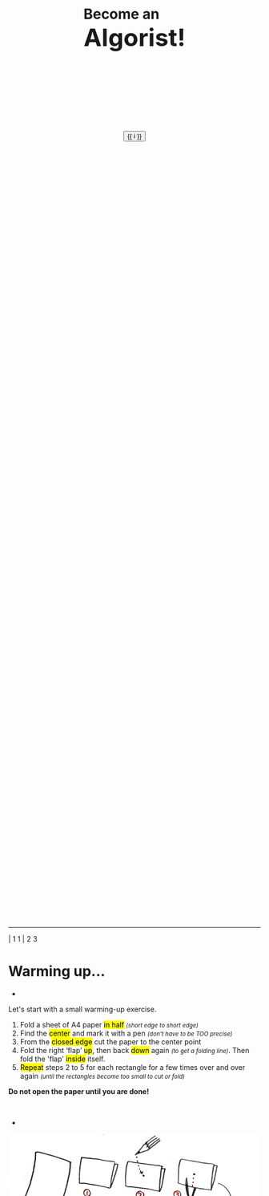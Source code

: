 
<div style="display:flex; flex-direction:column; justify-content: center; align-items: center; height: 85vh;">

# Become an <br /><big><big><big>Algorist!</big></big></big>
  
<br />
<br />

<big><big><f-next-button title="START" /></big></big>

<br /> <br />

<button v-for="(s, i) in range(0, 23, 1)" v-on:click="send('goto', i)">{{ i }}</button>

<!-- <f-buttons set="slideIndex" :buttons="range(0, 23, 1)" v-on:click="send('goto', get('slideIndex') )" /> -->



</div>

---











| 1 1
| 2 3 

# Warming up... 

-
 
Let's start with a small warming-up exercise.

1. Fold a sheet of A4 paper <mark>in half</mark> <small>*(short edge to short edge)*</small> 
2. Find the <mark>center</mark> and mark it with a pen  <small>*(don't have to be TOO precise)*</small> 
3. From the <mark>closed edge</mark> cut the paper to the center point 
4. Fold the right ‘flap’ <mark>up</mark>, then back <mark>down</mark> again <small>*(to get a folding line)*</small>. Then fold the 'flap' <mark>inside</mark> itself.
5. <mark>Repeat</mark> steps 2 to 5 for each rectangle for a few times over and over again <small>*(until the rectangles become too small to cut or fold)*</small>

**Do not open the paper until you are done!**

<br />

<f-prev-button /> <f-next-button title="Next: see the result" />

-

![Origami instructions](./images/origami-instructions.jpg "Origami instructions")


---











| 1 2 
 
# Nice work! 
 
Now if you fold the paper open, you probably end up with something like shown on this picture. 
 
By following the steps of cutting and folding you were performing a so called <big>**ALGORITHM**</big>.

<br /><br />

<f-prev-button /> <f-next-button title="Next: definition" />

-

![Origami result](./images/origami-output.jpg "Origami result")

---











<div style="display:flex; flex-direction:column; justify-content: center; align-items: center; height: 85vh; text-align:center;">

# <big>an Algorithm</big>

### in mathematics and computer science, is an unambiguous specification of how to solve a class of problems [(Wikipedia)](https://en.wikipedia.org/wiki/Algorithm).

<br />

Or to put it simple:

### <mark>an algorithm is a set of certain steps needed to solve a problem</mark> 
  
<br /><br />

<f-prev-button /> <f-next-button title="Next: they are everywhere!" />
</div>
  

---











| 1 1 2 2 
 
# Actually, we solve problems with algorithms every day

Probably without even noticing. These are often called <mark>everyday algorithms</mark>**. Let's take a look at some examples. 
 
Maybe the most common example of an everyday algorithm is ***cooking***.

<br /><br />

<f-prev-button /> <f-next-button title="Next: more everyday algorithms" />

-

![Cooking](./images/everyday-recipe.jpg "Cooking") 
 
~<center><small><small>*You have to follow certain steps (recipe) to make a delicious meal.*</small></small></center>~

---











| 1 1
| 2 3
| 4 4

# More examples of everyday algorithms

-

#### Folding a t-shirt
 
![T-shirt folding](./images/everyday-tshirt.jpg "T-shirt folding") 
 
~<center><small><small>*There are more than one methods to fold a t-shirt. Every method is a "different algorithm" of t-shirt folding.*</small></small></center>~

-

#### Building a brick wall
 
![Brick wall](./images/everyday-wall.jpg "Brick wall") 
 
~<center><small><small>*Building a stable brick wall is based on an algorithm too: you have to put the bricks so that every other row of bricks is shifted by half compared to previous one.*</small></small></center>~

-

<f-hr />
<br />

<f-prev-button /> <f-next-button title="Next: computer algorithms" />


---









| 1 1 2
| 1 1 2

# Computer generated algorithms


Cooking, folding a t-shirt, building a wall. These activities consist of relatively simple instructions (i.e. ‘algorithms’).

### Computers also perform algorithms. More complex algorithms may require a lot of computing power - so much that normally people cannot manage it by themselves.
 
Computers and design go together well. This last decade has seen the emergence of a new way of designing that’s all about the conscious use of algorithms mixed with the computational power of computers. A lot of designers, artists and architects have been using computers and complex algorithms to create stunning work.

<br /><br />

<f-prev-button /> <f-next-button title="Next" />

---










# It is important to remember:

- Not all computational design is generative design
- And not all generative design is computational.
- Not every use of computer in design is ‘generative’

### Let's take a look at some examples of design computer generated algorithms

<br /><br />

<f-prev-button /> <f-next-button title="Next: algorithms in design" />

---








| height: fit 

| 1 1 2
| 1 1 3

<!-- ![Example 1](./images/candy-hansmeyer.jpg "Example 1") -->
<f-image src="./images/candy-hansmeyer.jpg" style="background-position:50% 90%;" />

<small>*Zauberflöte 2018 (available at http://www.michael-hansmeyer.com/zauberfloete, accessed on 24.01.2019)*</small>

-

## Grotto set design by Michael Hansmeyer
 
Grotto set design for Mozart's opera Zauberflöte, directed by Romoeo Castellucci

~*“I want to assume the mozartian potion and bring it to its maximum effect, and here in the gardens is the artificial grotto, the feathers of the fowler, the ceruse white with the artificial fly, the symmetry, palace of the 18th century.”*~

*http://www.michael-hansmeyer.com/*

<br /><br />

<f-prev-button /> <f-next-button title="Next" />

---







| height: fit

| 1 1 2
| 1 1 3

<!-- ![Example 1](./images/candy-dezeen.jpg "Example 1") -->
<f-image src="./images/candy-dezeen.jpg" style="background-position:30% 50%;" />

<small> *Tucker 2016, (available at https://www.dezeen.com/2016/03/26/stefan-bassing-barlett-school-architecture-digital-modelling-table-no-1-2-identical-components/, accessed on 24.01.2019)* </small>

-

## A table by Stefan Bassing

Designer Stefan Bassing has used digital modelling to create a pair of tables, made from repetitive elements to simplify the production process.

~*“Once the furniture is created as a digital model, the role of the computer is at forefront. The computer numerically controls (CNC) the bending machine, converting steel rods into parts for use. Then, these would be assembled by a craftsperson, before being copper plated.”*~

*https://stefanbassing.com/*


<br /><br />

<f-prev-button /> <f-next-button title="Next" />


---








| height: fit
| 1 1 2
| 1 1 3

<!-- ![Example 2](./images/candy-maclachlan.jpg "Example 2") -->

<f-image src="./images/candy-maclachlan.jpg" style="background-position:50% 50%" />

<small> *Entangle 2017 (available at https://lynnemaclachlan.co.uk/blogs/projects/entangle-wall-tiles, accessed on 24.01.2019)* </small>

-

## “Entangle” Wall Tiles by Lynne MacLachlan

“Entangle” is a 3D printed wall tilling system, taking inspiration from mathematical tiling principles and quantum mechanics.

~*“Based on the mathematical principles of Truchet tiles, two modular segments can be combined in a myriad of different ways. It is possible to create various wave patterns, knot designs, complex repeating patterns or fill space in an apparently random fashion. (McLachlan 2017).”*~
 
https://lynnemaclachlan.co.uk/

<br /><br />

<f-prev-button /> <f-next-button title="Next" />

---








| height: fit
| 1 1 2
| 1 1 3

<!-- ![Example 2](./images/candy-sandspline.jpg "Example 2") -->

<f-image src="./images/candy-sandspline.jpg" style="background-position:50% 50%" />

<small> *Sand spline (available at  https://inconvergent.net/generative/sand-spline/, accessed on 24.01.2019)* </small>

-

## “Sand Spline” - generative art by Anders Hoff

The idea is based on the concept of mathematical B-splines.

The author mentions that in mathematics a B-spline is a smooth spline that is drawn from a number of nodes (control points) without necessarily passing through the nodes themselves.

https://inconvergent.net/

<br /><br />

<f-prev-button /> <f-next-button title="Next" />

---








| height: fit
| 1 1 2
| 1 1 3

<!-- ![Example 3](./images/candy-softkill.jpg "Example 3") -->




<f-image src="./images/candy-softkill.jpg" style="background-position:50% 50%" />

<div>
        
  <small> *Fairs 2012 (available at https://www.dezeen.com/2012/10/23/protohouse-by-softkill-design/, accessed on 24.01.2019)* </small>

</div>

-

## “ProtoHouse” by SoftKill

Softkill Design has recently completed “ProtoHouse”, a prototype for the first 3D printed house, that has the same structure as human bones.

The ProtoHouse project was developed in the Architectural Association School's Design Research Lab within the 'behavioral matter' studio of Robert Stuart-Smith. The project investigated the architectural potential of the latest Selective Laser Sintering technologies, testing the boundaries of large scale 3D printing. The designing was done with computer algorithms that micro-organize the printed material itself.

http://protohouse.tumblr.com/

<br /><br />

<f-prev-button /> <f-next-button title="Next" />

---











# Ok...

You might think that probably they use very expensive supercomputers plus knowledge of wizardry to make such stuff. However, with basic knowledge of coding we can demonstrate that ***even quite simple sets of rules can create quite interesting results***. 
 
## But...

<br /><br />

<f-prev-button /> <f-next-button title="But... what?" />

---









| 1 1 1 1 1
| 2 3 4 5 6
| 7 7 7 7 7 

## Firstly, we have to understand the very basics of how computer algorithms work. It possesses five key aspects:

<f-hr style="margin:5vh 0;" />

-

# **1**
### FINITENESS
The algorithm **must always terminate** after a finite number of steps.

-

# **2**
### DEFINITENESS
**Each step must be precisely defined;** the actions to be carried out must be rigorously and unambiguously specified for each case.

-

# **3** 
### INPUT 
An algorithm **has zero or more inputs**, taken from a specified set of objects.

-

# **4** 
### OUTPUT
An algorithm **has one or more outputs**, which have a specified relation to the inputs.

-

# **5** 
### EFFECTIVENESS
**All operations** to be performed must be **sufficiently basic** that they can be done exactly and in finite length (Knut 1997)

-

<f-hr style="margin:5vh 0;" />

<br />

<f-prev-button /> <f-next-button title="Next" />

---








| 1 1 1
| 2 3 4
| 5 5 5

## More specifically, an algorithm is composed of:

<f-hr style="margin:5vh 0;" />

-

<f-card
  color="var(--darkergray)"
  background="var(--lightergray)"
  style="text-align: center;"
>
  
  # **1**
  ### INPUT 
  you feed some parameters (variables) or data to your algorithm


</f-card>

-

<f-card
  color="var(--darkergray)"
  background="var(--lightergray)"
  style="text-align: center;"
>

# **2**
### PROCESSING 
algorithm does the computing

</f-card>

-

<f-card
  color="var(--darkergray)"
  background="var(--lightergray)"
  style="text-align: center;"
>

# **3**
### OUTPUT
you get a result

</f-card>

-

<f-hr style="margin:5vh 0;" />

<f-prev-button /> <f-next-button />

---











## Let's take a look of some simple examples

With this examples you can see how simple shapes combined and some basic operations like repeating, scaling and rotating generate a lot of complex patterns.    
When we add important properties like colour, stroke width, transparency and so on we can alter the algorithm and have a different, much more complex output.

<f-prev-button /> <f-next-button title="Go!" />

---











| 1 2 2
| 3 4 4 
 
## **1** Just some lines

-

***Move the sliders*** and see what happens. Nothing too special here &ndash; our algorithm creates a grid of small lines that change when parameters change. Parameters change when you move the sliders. You should see some kind of a dashed lines pattern. That's it.



-

<!-- <f-slider title="Grid size" 
    from="0.2"
    to="2"
    step="0.01"
    :value="0.6"
    v-on:value="i => set('step1', i)"
/>
<f-slider title="Line length" 
    from="-1"
    to="1"
    step="0.01"
    :value="0.01"
    v-on:value="i => set('width1', i)"
/> -->

<f-slider title="Grid size" 
    from="0.2"
    to="2"
    step="0.01"
    :value="0.6"
    set="step1"
/>
<f-slider title="Line length" 
    from="-1"
    to="1"
    step="0.01"
    :value="0"
    set="width1"
/>

<br />

<small>***HINT:*** *Try to make the grid size smaller than 0.5 and line longer than 0.3*</small>

<br /><br />

<f-prev-button /> <f-next-button title="Next: add rotation" v-if="get('step1') < 0.5 && get('width1') > 0.3" />

-

<f-scene  width="600" height="500">
  <f-grid-pattern :step="get('step1',0.6)">
    <f-line 
      :points="[ 
        { x: 0, y: 0 }, 
        { x: get('width1', 0), y: 0 }, 
      ]"  
      :stroke-width="3"  
    /> 
  </f-grid-pattern>
</f-scene>

---











| 1 2 2
| 3 4 4

## **2** Let's add rotation

-

<small>Ok, now you have three sliders - we have added ***rotation***. Play with them and see if you can create any interesting output. </small>

-

<f-slider title="Grid size" 
    from="0.2"
    to="2"
    step="0.01"
    :value="0.3"
    set="step2"
/>
<f-slider title="Line length" 
    from="-3"
    to="3"
    step="0.01"
    :value="0"
    set="width2"
/>
<f-slider title="Rotation" 
    from="-180"
    to="180"
    step="0.1"
    :value="0"
    set="rotation2"
/>

<br />

<small>***HINT:*** *Try to make the grid size smaller than 0.3, line longer than 2 and rotation bigger than 45*</small>

<br /><br />

<f-prev-button /> <f-next-button title="Next: boxes" v-if="get('step2') < 0.3 && Math.abs(get('width2')) > 2 && Math.abs(get('rotation2')) > 45" />

-

<f-scene  width="600" height="500">
  <f-grid-pattern :step="get('step2',0.3)">
    <f-group :rotation=" get('rotation2',0) "> 
      <f-line
        :points="[ 
          { x: 0, y: 0 }, 
          { x: get('width2', 0), y: 0 }, 
        ]"  
        :stroke-width="3"  
      /> 
    </f-group>
  </f-grid-pattern>
</f-scene>

---











| 1 2 2
| 3 4 4

## **3**  Boxes

-

Simple lines can get boring quite fast. Let's explore a few more complex shapes. Now let's play with a box. Boxes can get pretty cool if you make them ***overlap*** and ***rotate*** them a bit. Give it a try!

-


<f-slider title="Grid size" 
    from="0.2"
    to="2"
    step="0.01"
    :value="0.9"
    v-on:value="i => set('step3', i)"
/>
<f-slider title="Box size" 
    from="-3"
    to="3"
    step="0.01"
    :value="0.6"
    v-on:value="i => set('width3', i)"
/>
<f-slider title="Rotation" 
    from="-180"
    to="180"
    step="0.1"
    :value="0"
    v-on:value="i => set('rotation3', i)"
/>

<br />

<small>***HINT:*** *Try to make the grid size smaller than 0.4, box bigger than 1 and rotation higher than 45*</small>

<br /><br />

<f-prev-button /> <f-next-button title="Next: circles" v-if="get('step3') < 0.4 && Math.abs(get('width3')) > 1 && Math.abs(get('rotation3')) > 45" />

-

<f-scene  width="600" height="500">
  <f-grid-pattern :step="get('step3',0.9)">
    <f-group :rotation="get('rotation3',0)"> 
      <!-- <f-box 
        :stroke-width="3"  
        :width = "get('width3',0.6)" 
        :height = "get('width3',0.6)" 
      />  -->
      <f-box 
        :stroke-width="3"  
        :scale="get('width3',0.6)" 
      /> 
    </f-group>
  </f-grid-pattern>
</f-scene>

---











| 1 2 2
| 3 4 4

## **4** Circles

-

***Circles are just CRAZY!*** Remember - all we are doing here is to repeat one simple circle and adjusting its radius, but the visual output can get very complex and interenting.

-

<f-slider title="Grid size" 
    from="0.2"
    to="2"
    step="0.01"
    :value="0.5"
    v-on:value="i => set('step4', i)"
/>
<f-slider title="Circle size" 
    from="0.1"
    to="2"
    step="0.01"
    :value="0.2"
    v-on:value="i => set('width4', i)"
/>

<br />

<small>***HINT:*** *Try to make the grid size smaller than 0.3 and circle bigger than 1*</small>

<br /><br />

<f-prev-button /> <f-next-button title="Next: random" v-if="get('step4') < 0.3 && get('width4') > 1" />

-

<f-scene  width="600" height="500">
  <f-grid-pattern :step="get('step4',0.5)">
    <f-group> 
      <f-circle 
          :stroke-width="3"  
          :r = "get('width4',0.2)" 
        /> 
    </f-group>
  </f-grid-pattern>
</f-scene>

---











| 1 2 2
| 3 4 4
| 5 6 7

## **5** Random

-

Too much control may not always be a good thing &mdash; sometimes you get more interesting and unexpected results if you just let things to happen. Let's allow the computer to generate ***random*** patterns &mdash; all you have to do is to ***press the button***. 

-

<button 
    v-on:click="set( 'randomness', random( 0.5, 1, true) )" class="primary"
    style="background:var(--blue)">Random generator</button>



<small v-if="get('randomness')">***HINT:*** *If the pattern sucks, press the button again - you'll get a new on*</small>

<br /><br />

<f-prev-button /> <f-next-button v-if="get('randomness')" title="Next" />

-

<f-scene  width="600" height="500">
  <f-grid-pattern :step="random(get('randomness')-0.3, get('randomness')+0.5, true)">
    <f-group> 
      <f-circle 
          :stroke-width="3"  
          :r = "0.02 + random( get('randomness')-0.4, get('randomness')+1, true)" 
        />  
    </f-group>
  </f-grid-pattern>
</f-scene>


---











| 1 1
| 2 3
| 4 4

# That was just a beginning

-

With this examples you can see how simple shapes combined and some basic operations like repeating, scaling and rotating generate a lot of
complex patterns.

When we add important properties like colour, stroke width, transparency and so on we can alter the algorithm and have a different output.

-

<br /><br />

<f-prev-button /> <f-next-button v-if="get('randomness')" title="Next" />

---











## Are you ready to become an Algorist yourself?
 
Your final task is to create an algorithm for the ‘hardware’ that you started this scenario with: paper and scissors!

-

1. Create a 5-step algorithm
2. Define and enumerate the steps
3. Have fun (:
4. Discuss what is your algorithm and how it can be improved


---

# Thank you!!!